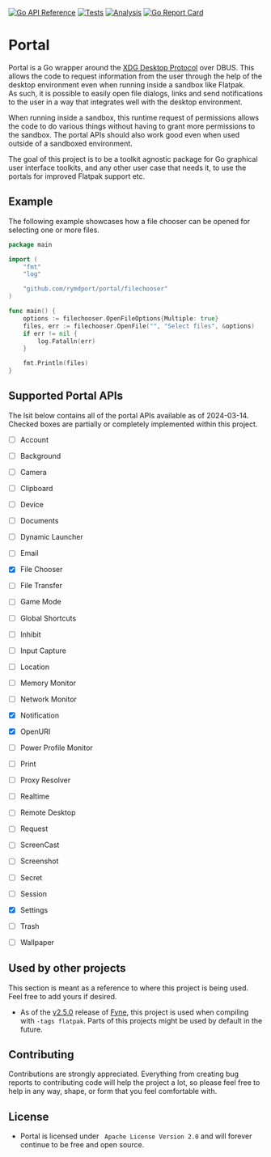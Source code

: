 [![Go API Reference](https://img.shields.io/badge/go-documentation-blue.svg?style=flat)](https://pkg.go.dev/github.com/rymdport/portal)
[![Tests](https://github.com/rymdport/portal/actions/workflows/tests.yml/badge.svg)](https://github.com/rymdport/portal/actions/workflows/tests.yml)
[![Analysis](https://github.com/rymdport/portal/actions/workflows/analysis.yml/badge.svg)](https://github.com/rymdport/portal/actions/workflows/analysis.yml)
[![Go Report Card](https://goreportcard.com/badge/github.com/rymdport/portal)](https://goreportcard.com/report/github.com/rymdport/portal)

# Portal

Portal is a Go wrapper around the [XDG Desktop Protocol](https://flatpak.github.io/xdg-desktop-portal/) over DBUS.
This allows the code to request information from the user through the help of the desktop environment even when running inside a sandbox like Flatpak.  
As such, it is possible to easily open file dialogs, links and send notifications to the user in a way that integrates well with the desktop environment.

When running inside a sandbox, this runtime request of permissions allows the code to do various things without having to grant more permissions to the sandbox.
The portal APIs should also work good even when used outside of a sandboxed environment.

The goal of this project is to be a toolkit agnostic package for Go graphical user interface toolkits, and any other user case that needs it, to use the portals for improved Flatpak support etc.

## Example

The following example showcases how a file chooser can be opened for selecting one or more files.


```go
package main

import (
	"fmt"
	"log"

	"github.com/rymdport/portal/filechooser"
)

func main() {
	options := filechooser.OpenFileOptions{Multiple: true}
	files, err := filechooser.OpenFile("", "Select files", &options)
	if err != nil {
		log.Fatalln(err)
	}

	fmt.Println(files)
}
```

## Supported Portal APIs

The lsit below contains all of the portal APIs available as of 2024-03-14. Checked boxes are partially or completely implemented within this project.

- [ ] Account
- [ ] Background
- [ ] Camera
- [ ] Clipboard
- [ ] Device
- [ ] Documents
- [ ] Dynamic Launcher
- [ ] Email
- [x] File Chooser
- [ ] File Transfer
- [ ] Game Mode
- [ ] Global Shortcuts
- [ ] Inhibit
- [ ] Input Capture
- [ ] Location
- [ ] Memory Monitor
- [ ] Network Monitor
- [x] Notification
- [x] OpenURI
- [ ] Power Profile Monitor
- [ ] Print
- [ ] Proxy Resolver
- [ ] Realtime
- [ ] Remote Desktop
- [ ] Request
- [ ] ScreenCast
- [ ] Screenshot
- [ ] Secret
- [ ] Session
- [x] Settings
- [ ] Trash
- [ ] Wallpaper


## Used by other projects

This section is meant as a reference to where this project is being used. Feel free to add yours if desired.

- As of the [v2.5.0](https://github.com/fyne-io/fyne/releases/tag/v2.5.0) release of [Fyne](https://fyne.io), this project is used when compiling with `-tags flatpak`. Parts of this projects might be used by default in the future. 

## Contributing

Contributions are strongly appreciated. Everything from creating bug reports to contributing code will help the project a lot, so please feel free to help in any way, shape, or form that you feel comfortable with.

## License
- Portal is licensed under ` Apache License Version 2.0` and will forever continue to be free and open source.
